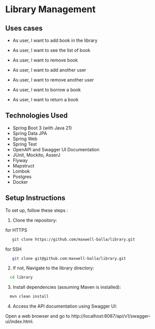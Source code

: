 # Library Management

## Uses cases

- As user, I want to add book in the library
- As user, I want to see the list of book
- As user, I want to remove book

- As user, I want to add another user
- As user, I want to remove another user

- As user, I want to borrow a book
- As user, I want to return a book

## Technologies Used

- Spring Boot 3 (with Java 21)
- Spring Data JPA
- Spring Web
- Spring Test
- OpenAPI and Swagger UI Documentation
- JUnit, Mockito, AsserJ
- Flyway
- Mapstruct
- Lombok
- Postgres
- Docker

## Setup Instructions

To set up, follow these steps :

1. Clone the repository:

for HTTPS
```bash
   git clone https://github.com/maxwell-balla/library.git
```
for SSH
```bash
   git clone git@github.com:maxwell-balla/library.git
```

2. If not, Navigate to the library directory:

```bash
  cd library
```

3. Install dependencies (assuming Maven is installed):

```bash
  mvn clean install
```

4. Access the API documentation using Swagger UI:

Open a web browser and go to http://localhost:8087/api/v1/swagger-ui/index.html.
